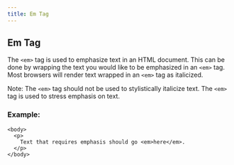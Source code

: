 ```yaml
---
title: Em Tag
---
```

## Em Tag

The `<em>` tag is used to emphasize text in an HTML document. This can be done by wrapping the text you would like to be emphasized in an `<em>` tag. Most browsers will render text wrapped in an `<em>` tag as italicized.

Note: The `<em>` tag should not be used to stylistically italicize text. The `<em>` tag is used to stress emphasis on text.

### Example:
```
<body>
  <p>
    Text that requires emphasis should go <em>here</em>.
  </p>
</body>
```

